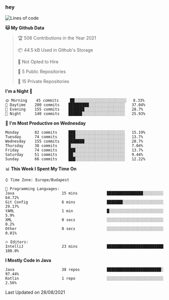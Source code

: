 ### hey

<!--START_SECTION:waka-->
![Lines of code](https://img.shields.io/badge/From%20Hello%20World%20I%27ve%20Written-73486%20lines%20of%20code-blue)

**🐱 My Github Data** 

> 🏆 508 Contributions in the Year 2021
 > 
> 📦 44.5 kB Used in Github's Storage 
 > 
> 🚫 Not Opted to Hire
 > 
> 📜 5 Public Repositories 
 > 
> 🔑 15 Private Repositories  
 > 
**I'm a Night 🦉** 

```text
🌞 Morning    45 commits     ██░░░░░░░░░░░░░░░░░░░░░░░   8.33% 
🌆 Daytime    200 commits    █████████░░░░░░░░░░░░░░░░   37.04% 
🌃 Evening    155 commits    ███████░░░░░░░░░░░░░░░░░░   28.7% 
🌙 Night      140 commits    ██████░░░░░░░░░░░░░░░░░░░   25.93%

```
📅 **I'm Most Productive on Wednesday** 

```text
Monday       82 commits     ███░░░░░░░░░░░░░░░░░░░░░░   15.19% 
Tuesday      74 commits     ███░░░░░░░░░░░░░░░░░░░░░░   13.7% 
Wednesday    155 commits    ███████░░░░░░░░░░░░░░░░░░   28.7% 
Thursday     38 commits     █░░░░░░░░░░░░░░░░░░░░░░░░   7.04% 
Friday       74 commits     ███░░░░░░░░░░░░░░░░░░░░░░   13.7% 
Saturday     51 commits     ██░░░░░░░░░░░░░░░░░░░░░░░   9.44% 
Sunday       66 commits     ███░░░░░░░░░░░░░░░░░░░░░░   12.22%

```


📊 **This Week I Spent My Time On** 

```text
⌚︎ Time Zone: Europe/Budapest

💬 Programming Languages: 
Java                     15 mins             ████████████████░░░░░░░░░   64.72% 
Git Config               6 mins              ███████░░░░░░░░░░░░░░░░░░   29.17% 
YAML                     1 min               █░░░░░░░░░░░░░░░░░░░░░░░░   5.9% 
XML                      0 secs              ░░░░░░░░░░░░░░░░░░░░░░░░░   0.2% 
Other                    0 secs              ░░░░░░░░░░░░░░░░░░░░░░░░░   0.01%

🔥 Editors: 
IntelliJ                 23 mins             █████████████████████████   100.0%

```

**I Mostly Code in Java** 

```text
Java                     38 repos            ████████████████████████░   97.44% 
Kotlin                   1 repo              ░░░░░░░░░░░░░░░░░░░░░░░░░   2.56%

```



 Last Updated on 28/08/2021
<!--END_SECTION:waka-->
